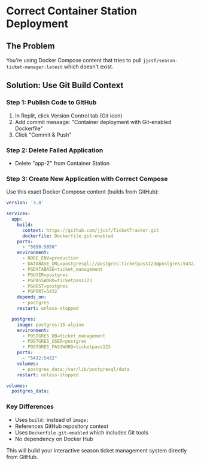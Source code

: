 # Correct Container Station Deployment

## The Problem
You're using Docker Compose content that tries to pull `jjcsf/season-ticket-manager:latest` which doesn't exist.

## Solution: Use Git Build Context

### Step 1: Publish Code to GitHub
1. In Replit, click Version Control tab (Git icon)
2. Add commit message: "Container deployment with Git-enabled Dockerfile"
3. Click "Commit & Push"

### Step 2: Delete Failed Application
- Delete "app-2" from Container Station

### Step 3: Create New Application with Correct Compose
Use this exact Docker Compose content (builds from GitHub):

```yaml
version: '3.8'

services:
  app:
    build:
      context: https://github.com/jjcsf/TicketTracker.git
      dockerfile: Dockerfile.git-enabled
    ports:
      - "5050:5050"
    environment:
      - NODE_ENV=production
      - DATABASE_URL=postgresql://postgres:ticketpass123@postgres:5432/ticket_management
      - PGDATABASE=ticket_management
      - PGUSER=postgres
      - PGPASSWORD=ticketpass123
      - PGHOST=postgres
      - PGPORT=5432
    depends_on:
      - postgres
    restart: unless-stopped

  postgres:
    image: postgres:15-alpine
    environment:
      - POSTGRES_DB=ticket_management
      - POSTGRES_USER=postgres
      - POSTGRES_PASSWORD=ticketpass123
    ports:
      - "5432:5432"
    volumes:
      - postgres_data:/var/lib/postgresql/data
    restart: unless-stopped

volumes:
  postgres_data:
```

### Key Differences
- Uses `build:` instead of `image:`
- References GitHub repository context
- Uses `Dockerfile.git-enabled` which includes Git tools
- No dependency on Docker Hub

This will build your interactive season ticket management system directly from GitHub.